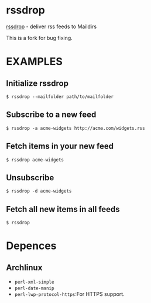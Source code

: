 rssdrop
========

[rssdrop](http://search.cpan.org/~acg/rssdrop-0.2/rssdrop) - deliver rss feeds to Maildirs

This is a fork for bug fixing.

# EXAMPLES

## Initialize rssdrop

	$ rssdrop --mailfolder path/to/mailfolder

## Subscribe to a new feed

	$ rssdrop -a acme-widgets http://acme.com/widgets.rss

## Fetch items in your new feed

	$ rssdrop acme-widgets

## Unsubscribe

	$ rssdrop -d acme-widgets

## Fetch all new items in all feeds

	$ rssdrop

# Depences

## Archlinux

* `perl-xml-simple`
* `perl-date-manip`
* `perl-lwp-protocol-https`:For HTTPS support.

